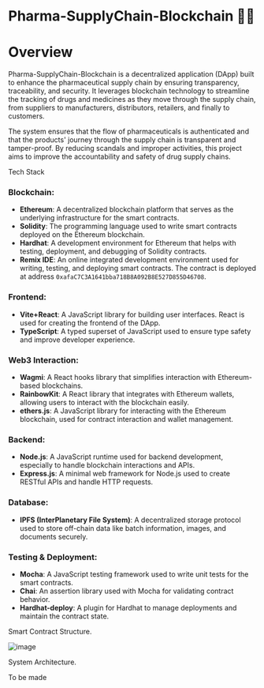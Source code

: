 # Pharma-SupplyChain-Blockchain 💊📑

# Overview
Pharma-SupplyChain-Blockchain is a decentralized application (DApp) built to enhance the pharmaceutical supply chain by ensuring transparency, traceability, and security. It leverages blockchain technology to streamline the tracking of drugs and medicines as they move through the supply chain, from suppliers to manufacturers, distributors, retailers, and finally to customers.

The system ensures that the flow of pharmaceuticals is authenticated and that the products' journey through the supply chain is transparent and tamper-proof. By reducing scandals and improper activities, this project aims to improve the accountability and safety of drug supply chains.

Tech Stack

### Blockchain:
- **Ethereum**: A decentralized blockchain platform that serves as the underlying infrastructure for the smart contracts.
- **Solidity**: The programming language used to write smart contracts deployed on the Ethereum blockchain.
- **Hardhat**: A development environment for Ethereum that helps with testing, deployment, and debugging of Solidity contracts.
- **Remix IDE**: An online integrated development environment used for writing, testing, and deploying smart contracts. The contract is deployed at address `0xafaC7C3A1641bba718B8A092B8E527D855D46708`.

### Frontend:
- **Vite+React**: A JavaScript library for building user interfaces. React is used for creating the frontend of the DApp.
- **TypeScript**: A typed superset of JavaScript used to ensure type safety and improve developer experience.

### Web3 Interaction:
- **Wagmi**: A React hooks library that simplifies interaction with Ethereum-based blockchains.
- **RainbowKit**: A React library that integrates with Ethereum wallets, allowing users to interact with the blockchain easily.
- **ethers.js**: A JavaScript library for interacting with the Ethereum blockchain, used for contract interaction and wallet management.

### Backend:
- **Node.js**: A JavaScript runtime used for backend development, especially to handle blockchain interactions and APIs.
- **Express.js**: A minimal web framework for Node.js used to create RESTful APIs and handle HTTP requests.

### Database:
- **IPFS (InterPlanetary File System)**: A decentralized storage protocol used to store off-chain data like batch information, images, and documents securely.

### Testing & Deployment:
- **Mocha**: A JavaScript testing framework used to write unit tests for the smart contracts.
- **Chai**: An assertion library used with Mocha for validating contract behavior.
- **Hardhat-deploy**: A plugin for Hardhat to manage deployments and maintain the contract state.

Smart Contract Structure.

![image](https://github.com/user-attachments/assets/b2130be5-dc0e-4843-82a7-3532d044a787)

System Architecture.

To be made

